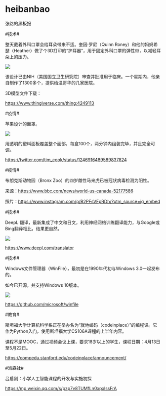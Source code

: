 # heibanbao
张路的黑板报


#技术# 

 

整天戴着外科口罩会给耳朵带来不适。奎因·罗尼（Quinn Roney）和他的妈妈希瑟（Heather）做了个3D打印的“护耳器”，用于固定外科口罩的弹性带，以减轻耳朵上的压力。

![](https://mmbiz.qpic.cn/mmbiz_png/mCKUEKg7dwLpzOk0x46ic2umHlt7snGuiaia7wLL6jbYKrRBNLXtwcibcVHuPT4jHFnVXW2TjnYpsWRlpvLN4js4Kg/640?wx_fmt=png&tp=webp&wxfrom=5&wx_lazy=1&wx_co=1)


该设计已由NIH（美国国立卫生研究院）审查并批准用于临床。一个星期内，他亲自制作了1300多个，提供给温哥华的几家医院。

 

3D模型文件下载：

https://www.thingiverse.com/thing:4249113

 

 

#疫情# 

 

苹果设计的面罩。

 
![](https://wx1.sinaimg.cn/large/477daa38ly4gdk8zjjci5j20ic0a8t9c.jpg)


用透明的塑料面板覆盖整个面部，每盒100个，两分钟内组装完毕，并且完全可调。

 

https://twitter.com/tim_cook/status/1246916489589837824

 

 

#疫情# 

布朗克斯动物园（Bronx Zoo）的四岁雌性马来虎已被冠状病毒检测为阳性。

 

来源：https://www.bbc.com/news/world-us-canada-52177586

照片：https://www.instagram.com/p/B2PFsVFpRDh/?utm_source=ig_embed

 

 

#技术# 

 

DeepL 翻译，最新集成了中文和日文，利用神经网络训练翻译能力，与Google或Bing翻译相比，结果更自然。

![](https://mmbiz.qpic.cn/mmbiz_png/mCKUEKg7dwLpzOk0x46ic2umHlt7snGuia74clia84cT3s55rGPrT1DmtsuArndc3lMiboZicGP7YbJcUQEvvbzCekA/640?wx_fmt=png&tp=webp&wxfrom=5&wx_lazy=1&wx_co=1)

https://www.deepl.com/translator

 

 

#技术# 

 

Windows文件管理器（WinFile），最初是在1990年代初与Windows 3.0一起发布的。

如今已开源，并支持Windows 10版本。

![](https://mmbiz.qpic.cn/mmbiz_png/mCKUEKg7dwLpzOk0x46ic2umHlt7snGuiad0aajd4H6ZibCBAaAFVWqs0duKhVhYAcXv0a5njBEM5sB3gWPTZHHhQ/640?wx_fmt=png&tp=webp&wxfrom=5&wx_lazy=1&wx_co=1)


https://github.com/microsoft/winfile

 

 

#教育# 

 

斯坦福大学计算机科学系正在举办名为“就地编码（codeinplace）”的编程课。它作为Python入门，使用斯坦福大学CS106A课程的上半年内容。

 

课程不是MOOC，通过视频会议上课，要求18岁以上的学生，课程日期：4月13日至5月22日。

 

https://compedu.stanford.edu/codeinplace/announcement/

 

 

#派森社#

 

吕启刚：小学人工智能课程的开发与实施初探

https://mp.weixin.qq.com/s/pzp7v8TUMfLn0xpxlssFrA

 

